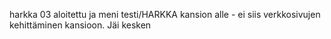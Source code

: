 harkka 03 aloitettu ja meni testi/HARKKA kansion alle - ei siis verkkosivujen kehittäminen kansioon. Jäi kesken
